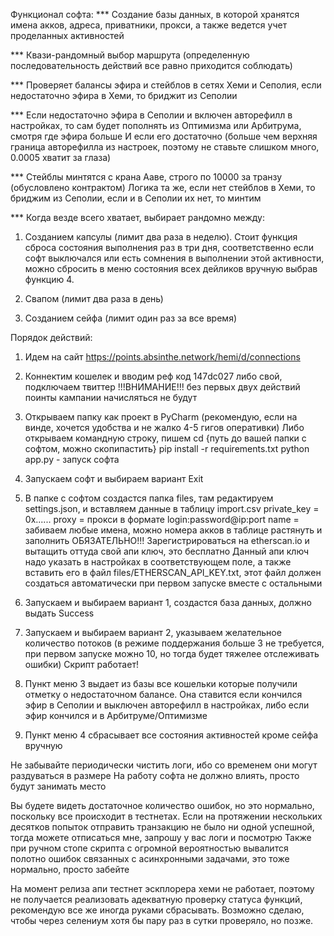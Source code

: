 Функционал софта:
*** Создание базы данных, в которой хранятся имена акков, адреса, приватники, прокси, а также ведется учет проделанных активностей

*** Квази-рандомный выбор маршрута (определенную последовательность действий все равно приходится соблюдать)

*** Проверяет балансы эфира и стейблов в сетях Хеми и Сеполия, если недостаточно эфира в Хеми, то бриджит из Сеполии

*** Если недостаточно эфира в Сеполии и включен авторефилл в настройках, то сам будет пополнять из Оптимизма или Арбитрума, 
смотря где эфира больше И если его достаточно 
(больше чем верхняя граница авторефилла из настроек, поэтому не ставьте слишком много, 0.0005 хватит за глаза)

*** Стейблы минтятся с крана Ааве, строго по 10000 за транзу (обусловлено контрактом)
Логика та же, если нет стейблов в Хеми, то бриджим из Сеполии, если и в Сеполии их нет, то минтим

*** Когда везде всего хватает, выбирает рандомно между:
1) Созданием капсулы (лимит два раза в неделю). 
Стоит функция сброса состояния выполнения раз в три дня, соответственно если софт выключался или есть сомнения в выполнении этой активности, можно сбросить в меню состояния всех дейликов вручную выбрав функцию 4.

2) Свапом (лимит два раза в день)

3) Созданием сейфа (лимит один раз за все время)


Порядок действий:
1) Идем на сайт https://points.absinthe.network/hemi/d/connections
2) Коннектим кошелек и вводим реф код 147dc027 либо свой, подключаем твиттер
!!!ВНИМАНИЕ!!! 
без первых двух действий поинты кампании начисляться не будут

3) Открываем папку как проект в PyCharm (рекомендую, если на винде, хочется удобства и не жалко 4-5 гигов оперативки)
Либо открываем командную строку, пишем
cd {путь до вашей папки с софтом, можно скопипастить}
pip install -r requirements.txt
python app.py - запуск софта
3) Запускаем софт и выбираем вариант Exit
4) В папке с софтом создастся папка files, там редактируем settings.json, и вставляем данные в таблицу import.csv
private_key = 0x......
proxy = прокси в формате login:password@ip:port
name = забиваем любые имена, можно номера акков в таблице растянуть и заполнить
ОБЯЗАТЕЛЬНО!!! Зарегистрироваться на etherscan.io и вытащить оттуда свой апи ключ, это бесплатно
Данный апи ключ надо указать в настройках в соответствующем поле, а также вставить его в файл files/ETHERSCAN_API_KEY.txt, 
этот файл должен создаться автоматически при первом запуске вместе с остальными

5) Запускаем и выбираем вариант 1, создастся база данных, должно выдать Success
6) Запускаем и выбираем вариант 2, указываем желательное количество потоков 
(в режиме поддержания больше 3 не требуется, при первом запуске можно 10, но тогда будет тяжелее отслеживать ошибки) 
Скрипт работает!

7) Пункт меню 3 выдает из базы все кошельки которые получили отметку о недостаточном балансе.
Она ставится если кончился эфир в Сеполии и выключен авторефилл в настройках, либо если эфир кончился и в Арбитруме/Оптимизме
8) Пункт меню 4 сбрасывает все состояния активностей кроме сейфа вручную

Не забывайте периодически чистить логи, ибо со временем они могут раздуваться в размере
На работу софта не должно влиять, просто будут занимать место

Вы будете видеть достаточное количество ошибок, но это нормально, поскольку все происходит в тестнетах.
Если на протяжении нескольких десятков попыток отправить транзакцию не было ни одной успешной, тогда можете отписаться мне, запрошу у вас логи и посмотрю
Также при ручном стопе скрипта с огромной вероятностью вывалится полотно ошибок связанных с асинхронными задачами, это тоже нормально, просто забейте


На момент релиза апи тестнет эскплорера хеми не работает, поэтому не получается реализовать адекватную проверку статуса функций, рекомендую все же иногда руками сбрасывать. Возможно сделаю, чтобы через селениум хотя бы пару раз в сутки проверяло, но позже.